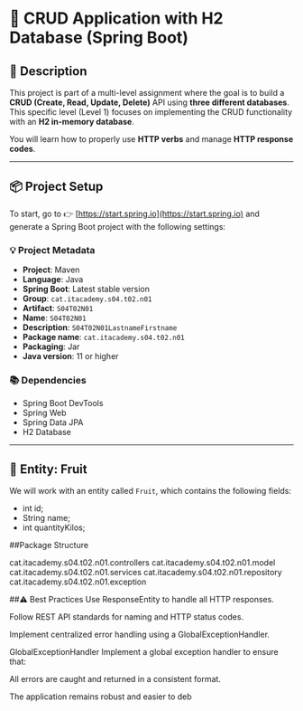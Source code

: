 # 🥝 CRUD Application with H2 Database (Spring Boot)

## 📄 Description

This project is part of a multi-level assignment where the goal is to build a **CRUD (Create, Read, Update, Delete)** API using **three different databases**. This specific level (Level 1) focuses on implementing the CRUD functionality with an **H2 in-memory database**.

You will learn how to properly use **HTTP verbs** and manage **HTTP response codes**.

---

## 📦 Project Setup

To start, go to 👉 [https://start.spring.io](https://start.spring.io) and generate a Spring Boot project with the following settings:

### 💡 Project Metadata

- **Project**: Maven
- **Language**: Java
- **Spring Boot**: Latest stable version
- **Group**: `cat.itacademy.s04.t02.n01`
- **Artifact**: `S04T02N01`
- **Name**: `S04T02N01`
- **Description**: `S04T02N01LastnameFirstname`
- **Package name**: `cat.itacademy.s04.t02.n01`
- **Packaging**: Jar
- **Java version**: 11 or higher

### 📚 Dependencies

- Spring Boot DevTools  
- Spring Web  
- Spring Data JPA  
- H2 Database  

---

## 🍎 Entity: Fruit

We will work with an entity called `Fruit`, which contains the following fields:

- int id;
- String name;
- int quantityKilos;


##Package Structure


cat.itacademy.s04.t02.n01.controllers
cat.itacademy.s04.t02.n01.model
cat.itacademy.s04.t02.n01.services
cat.itacademy.s04.t02.n01.repository
cat.itacademy.s04.t02.n01.exception

##⚠️ Best Practices
Use ResponseEntity to handle all HTTP responses.

Follow REST API standards for naming and HTTP status codes.

Implement centralized error handling using a GlobalExceptionHandler.

GlobalExceptionHandler
Implement a global exception handler to ensure that:

All errors are caught and returned in a consistent format.

The application remains robust and easier to deb

